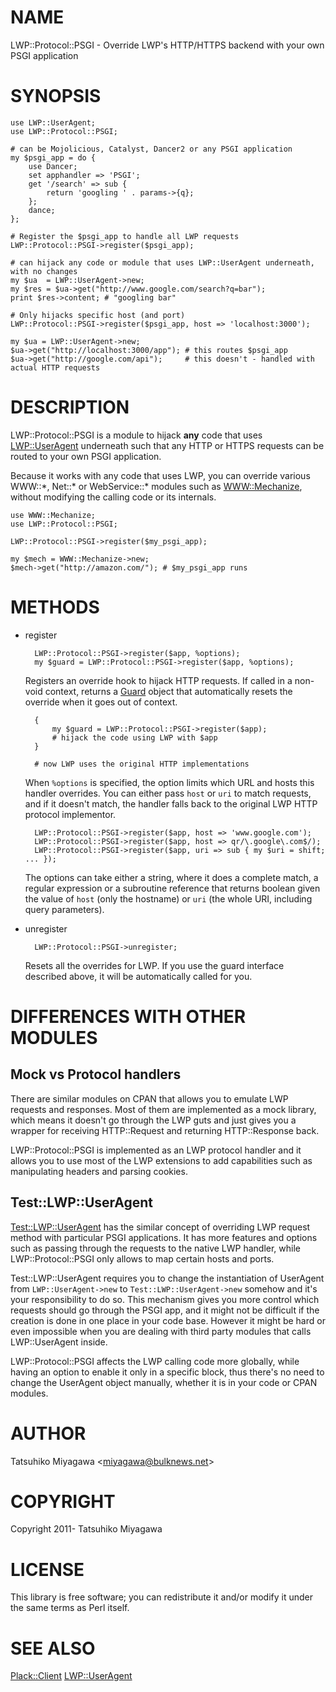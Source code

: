 # NAME

LWP::Protocol::PSGI - Override LWP's HTTP/HTTPS backend with your own PSGI application

# SYNOPSIS

    use LWP::UserAgent;
    use LWP::Protocol::PSGI;

    # can be Mojolicious, Catalyst, Dancer2 or any PSGI application
    my $psgi_app = do {
        use Dancer;
        set apphandler => 'PSGI';
        get '/search' => sub {
            return 'googling ' . params->{q};
        };
        dance;
    };

    # Register the $psgi_app to handle all LWP requests
    LWP::Protocol::PSGI->register($psgi_app);

    # can hijack any code or module that uses LWP::UserAgent underneath, with no changes
    my $ua  = LWP::UserAgent->new;
    my $res = $ua->get("http://www.google.com/search?q=bar");
    print $res->content; # "googling bar"

    # Only hijacks specific host (and port)
    LWP::Protocol::PSGI->register($psgi_app, host => 'localhost:3000');

    my $ua = LWP::UserAgent->new;
    $ua->get("http://localhost:3000/app"); # this routes $psgi_app
    $ua->get("http://google.com/api");     # this doesn't - handled with actual HTTP requests

# DESCRIPTION

LWP::Protocol::PSGI is a module to hijack **any** code that uses
[LWP::UserAgent](https://metacpan.org/pod/LWP::UserAgent) underneath such that any HTTP or HTTPS requests can
be routed to your own PSGI application.

Because it works with any code that uses LWP, you can override various
WWW::\*, Net::\* or WebService::\* modules such as [WWW::Mechanize](https://metacpan.org/pod/WWW::Mechanize),
without modifying the calling code or its internals.

    use WWW::Mechanize;
    use LWP::Protocol::PSGI;

    LWP::Protocol::PSGI->register($my_psgi_app);

    my $mech = WWW::Mechanize->new;
    $mech->get("http://amazon.com/"); # $my_psgi_app runs

# METHODS

- register

        LWP::Protocol::PSGI->register($app, %options);
        my $guard = LWP::Protocol::PSGI->register($app, %options);

    Registers an override hook to hijack HTTP requests. If called in a
    non-void context, returns a [Guard](https://metacpan.org/pod/Guard) object that automatically resets
    the override when it goes out of context.

        {
            my $guard = LWP::Protocol::PSGI->register($app);
            # hijack the code using LWP with $app
        }

        # now LWP uses the original HTTP implementations

    When `%options` is specified, the option limits which URL and hosts
    this handler overrides. You can either pass `host` or `uri` to match
    requests, and if it doesn't match, the handler falls back to the
    original LWP HTTP protocol implementor.

        LWP::Protocol::PSGI->register($app, host => 'www.google.com');
        LWP::Protocol::PSGI->register($app, host => qr/\.google\.com$/);
        LWP::Protocol::PSGI->register($app, uri => sub { my $uri = shift; ... });

    The options can take either a string, where it does a complete match, a
    regular expression or a subroutine reference that returns boolean
    given the value of `host` (only the hostname) or `uri` (the whole
    URI, including query parameters).

- unregister

        LWP::Protocol::PSGI->unregister;

    Resets all the overrides for LWP. If you use the guard interface
    described above, it will be automatically called for you.

# DIFFERENCES WITH OTHER MODULES

## Mock vs Protocol handlers

There are similar modules on CPAN that allows you to emulate LWP
requests and responses. Most of them are implemented as a mock
library, which means it doesn't go through the LWP guts and just gives
you a wrapper for receiving HTTP::Request and returning HTTP::Response
back.

LWP::Protocol::PSGI is implemented as an LWP protocol handler and it
allows you to use most of the LWP extensions to add capabilities such
as manipulating headers and parsing cookies.

## Test::LWP::UserAgent

[Test::LWP::UserAgent](https://metacpan.org/pod/Test::LWP::UserAgent) has the similar concept of overriding LWP
request method with particular PSGI applications. It has more features
and options such as passing through the requests to the native LWP
handler, while LWP::Protocol::PSGI only allows to map certain hosts
and ports.

Test::LWP::UserAgent requires you to change the instantiation of
UserAgent from `LWP::UserAgent->new` to `Test::LWP::UserAgent->new` somehow and it's your responsibility to
do so. This mechanism gives you more control which requests should go
through the PSGI app, and it might not be difficult if the creation is
done in one place in your code base. However it might be hard or even
impossible when you are dealing with third party modules that calls
LWP::UserAgent inside.

LWP::Protocol::PSGI affects the LWP calling code more globally, while
having an option to enable it only in a specific block, thus there's
no need to change the UserAgent object manually, whether it is in your
code or CPAN modules.

# AUTHOR

Tatsuhiko Miyagawa &lt;miyagawa@bulknews.net>

# COPYRIGHT

Copyright 2011- Tatsuhiko Miyagawa

# LICENSE

This library is free software; you can redistribute it and/or modify
it under the same terms as Perl itself.

# SEE ALSO

[Plack::Client](https://metacpan.org/pod/Plack::Client) [LWP::UserAgent](https://metacpan.org/pod/LWP::UserAgent)
